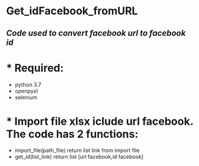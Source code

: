 # Get_idFacebook_fromURL
## *Code used to convert facebook url to facebook id*
# * Required:
  - python 3.7
  - openpyxl
  - selenium
# * Import file xlsx iclude url facebook. The code has 2 functions: 
  - import_file(path_file) return list link from import file
  - get_id(list_link) return list [url facebook,id facebook]
